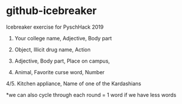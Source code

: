 # github-icebreaker
Icebreaker exercise for PyschHack 2019

1. Your college name, Adjective, Body part 

2. Object, Illicit drug name, Action

3.  Adjective, Body part, Place on campus, 

4. Animal, Favorite curse word, Number

4/5. Kitchen appliance, Name of one of the Kardashians



*we can also cycle through each round = 1 word if we have less words
